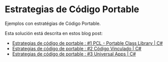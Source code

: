 Estrategias de Código Portable
==============================

Ejemplos con estratégias de Código Portable.

Esta solución está descrita en estos blog post:

* [Estrategias de código de portable : #1 PCL - Portable Class Library | C#](http://juank.io/estrategias-codigo-portable-c-1-pcl/)
* [Estrategias de código de portable : #2 Código Vinculado | C#](http://juank.io/estrategias-codigo-portable-2-vinculado-c/)
* [Estrategias de código de portable : #3 Universal Apps | C#](http://juank.io/estrategias-codigo-portable-3-universal-apps-c/)

